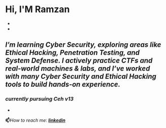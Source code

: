 # Hi, I'M **Ramzan**
-
-
*I’m learning Cyber Security,
exploring areas like Ethical Hacking, Penetration Testing, and System Defense.
I actively practice CTFs and real-world machines & labs, and I’ve worked with many Cyber Security and Ethical Hacking tools to build hands-on experience.*
-
### *currently pursuing Ceh v13*
-
**📫**_How to reach me_: [_**linkedin**_](https://www.linkedin.com/in/ramzankm92/)
